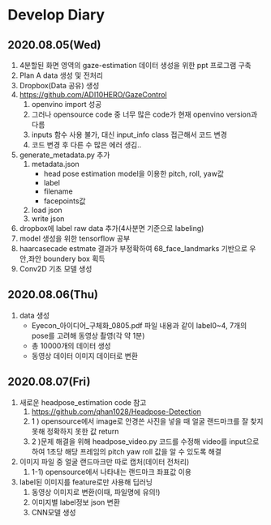 # Develop Diary

## 2020.08.05(Wed)

1. 4분할된 화면 영역의 gaze-estimation 데이터 생성을 위한 ppt 프로그램 구축 
2. Plan A data 생성 및 전처리
3. Dropbox(Data 공유) 생성
4. https://github.com/ADI10HERO/GazeControl 
    1) openvino import 성공
    2) 그러나 opensource code 중 너무 많은 code가 현재 openvino version과 다름
    3) inputs 함수 사용 불가, 대신 input_info class 접근해서 코드 변경
    4) 코드 변경 후 다른 수 많은 에러 생김..
5. generate_metadata.py 추가
    1) metadata.json
        - head pose estimation model을 이용한 pitch, roll, yaw값
        - label 
        - filename 
        - facepoints값
    2) load json
    3) write json
6. dropbox에 label raw data 추가(4사분면 기준으로 labeling)
7. model 생성을 위한 tensorflow 공부
8. haarcasecade estmate 결과가 부정확하여 68_face_landmarks 기반으로 우안,좌안 boundery box 획득
9. Conv2D 기초 모델 생성


## 2020.08.06(Thu)
1. data 생성
    - Eyecon_아이디어_구체화_0805.pdf 파일 내용과 같이 label0~4, 7개의 pose를 고려해 동영상 촬영(각 약 1분)
    - 총 10000개의 데이터 생성
    - 동영상 데이터 이미지 데이터로 변환


## 2020.08.07(Fri)
1.  새로운 headpose_estimation code 참고
    1) https://github.com/qhan1028/Headpose-Detection
    2) 1 ) opensource에서 image로 안경쓴 사진을 넣을 때 얼굴 랜드마크를 잘 찾지 못해 정확하지 못한 값 return
    3) 2 )문제 해결을 위해 headpose_video.py 코드를 수정해 video를 input으로 하여 1초당 해당 프레임의 pitch yaw roll 값을 알 수 있도록 해결
2. 이미지 파일 중 얼굴 랜드마크만 따로 캡처(데이터 전처리)
    1) 1-1) opensource에서 나타내는 랜드마크 좌표값 이용
3. label된 이미지를 feature로만 사용해 딥러닝 
    1) 동영상 이미지로 변환(이때, 파일명에 유의!)
    2) 이미지별 label정보 json 변환
    3) CNN모델 생성

